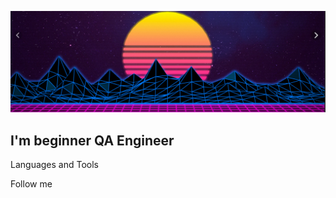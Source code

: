 ![Header](https://github.com/Pro100Dima1/Pro100Dima1/blob/main/assets/Github_retrowave.png)

## I'm beginner QA Engineer

Languages and Tools

Follow me